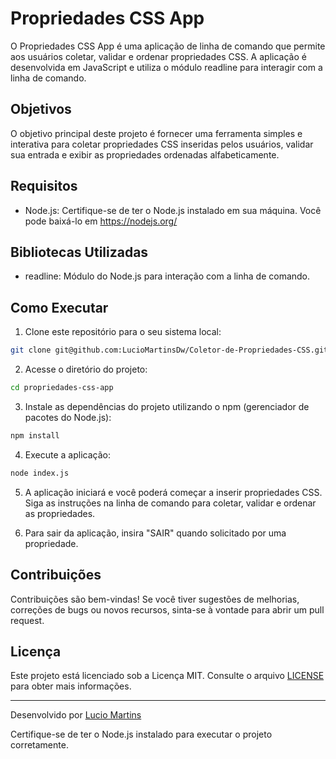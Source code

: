 # Propriedades CSS App

O Propriedades CSS App é uma aplicação de linha de comando que permite aos usuários coletar, validar e ordenar propriedades CSS. A aplicação é desenvolvida em JavaScript e utiliza o módulo readline para interagir com a linha de comando.

## Objetivos

O objetivo principal deste projeto é fornecer uma ferramenta simples e interativa para coletar propriedades CSS inseridas pelos usuários, validar sua entrada e exibir as propriedades ordenadas alfabeticamente.

## Requisitos

- Node.js: Certifique-se de ter o Node.js instalado em sua máquina. Você pode baixá-lo em https://nodejs.org/

## Bibliotecas Utilizadas

- readline: Módulo do Node.js para interação com a linha de comando.

## Como Executar

1. Clone este repositório para o seu sistema local:

```sh
git clone git@github.com:LucioMartinsDw/Coletor-de-Propriedades-CSS.git
```

2. Acesse o diretório do projeto:

```sh
cd propriedades-css-app
```

3. Instale as dependências do projeto utilizando o npm (gerenciador de pacotes do Node.js):

```sh
npm install
```

4. Execute a aplicação:

```sh
node index.js
```

5. A aplicação iniciará e você poderá começar a inserir propriedades CSS. Siga as instruções na linha de comando para coletar, validar e ordenar as propriedades.

6. Para sair da aplicação, insira "SAIR" quando solicitado por uma propriedade.

## Contribuições

Contribuições são bem-vindas! Se você tiver sugestões de melhorias, correções de bugs ou novos recursos, sinta-se à vontade para abrir um pull request.

## Licença

Este projeto está licenciado sob a Licença MIT. Consulte o arquivo [LICENSE](LICENSE) para obter mais informações.

---
Desenvolvido por [Lucio Martins](https://github.com/LucioMartinsDw)

 Certifique-se de ter o Node.js instalado para executar o projeto corretamente.
